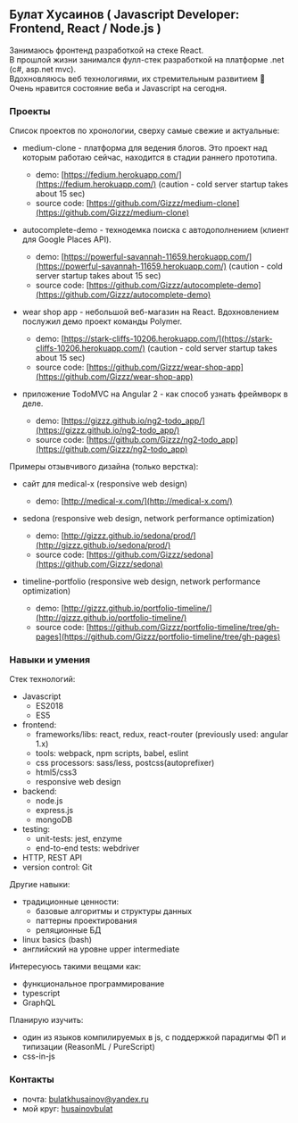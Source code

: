 ## Булат Хусаинов ( Javascript Developer: Frontend, React / Node.js )
Занимаюсь фронтенд разработкой на стеке React.  
В прошлой жизни занимался фулл-стек разработкой на платформе .net (c#, asp.net mvc).  
Вдохновляюсь веб технологиями, их стремительным развитием 🚀  
Очень нравится состояние веба и Javascript на сегодня.  

### Проекты
Список проектов по хронологии, сверху самые свежие и актуальные:  

- medium-clone - платформа для ведения блогов. Это проект над которым работаю сейчас, находится в стадии раннего прототипа.
	- demo:        [https://fedium.herokuapp.com/](https://fedium.herokuapp.com/) (caution - cold server startup takes about 15 sec)
	- source code: [https://github.com/Gizzz/medium-clone](https://github.com/Gizzz/medium-clone)  
- autocomplete-demo - технодемка поиска с автодополнением (клиент для Google Places API). 
	- demo:        [https://powerful-savannah-11659.herokuapp.com/](https://powerful-savannah-11659.herokuapp.com/) (caution - cold server startup takes about 15 sec)
	- source code: [https://github.com/Gizzz/autocomplete-demo](https://github.com/Gizzz/autocomplete-demo)  
- wear shop app - небольшой веб-магазин на React. Вдохновлением послужил демо проект команды Polymer.  
	- demo:        [https://stark-cliffs-10206.herokuapp.com/](https://stark-cliffs-10206.herokuapp.com/) (caution - cold server startup takes about 15 sec)
	- source code: [https://github.com/Gizzz/wear-shop-app](https://github.com/Gizzz/wear-shop-app)  
	
- приложение TodoMVC на Angular 2 - как способ узнать фреймворк в деле.  	
	- demo:        [https://gizzz.github.io/ng2-todo_app/](https://gizzz.github.io/ng2-todo_app/)  
	- source code: [https://github.com/Gizzz/ng2-todo_app](https://github.com/Gizzz/ng2-todo_app)  

Примеры отзывчивого дизайна (только верстка):  

- сайт для medical-x (responsive web design)
	- demo:        [http://medical-x.com/](http://medical-x.com/)

- sedona (responsive web design, network performance optimization)  
	- demo:        [http://gizzz.github.io/sedona/prod/](http://gizzz.github.io/sedona/prod/)  
	- source code: [https://github.com/Gizzz/sedona](https://github.com/Gizzz/sedona)  

- timeline-portfolio (responsive web design, network performance optimization)  
	- demo:        [http://gizzz.github.io/portfolio-timeline/](http://gizzz.github.io/portfolio-timeline/)  
	- source code: [https://github.com/Gizzz/portfolio-timeline/tree/gh-pages](https://github.com/Gizzz/portfolio-timeline/tree/gh-pages)  
    
### Навыки и умения
Стек технологий:
- Javascript  
	- ES2018
	- ES5    
- frontend: 
    - frameworks/libs: react, redux, react-router (previously used: angular 1.x)
    - tools: webpack, npm scripts, babel, eslint
    - css processors: sass/less, postcss(autoprefixer)
    - html5/css3
    - responsive web design    
- backend:
    - node.js
    - express.js
    - mongoDB
- testing:  
	- unit-tests: jest, enzyme  
	- end-to-end tests: webdriver  
- HTTP, REST API
- version control: Git

Другие навыки:
- традиционные ценности:
	- базовые алгоритмы и структуры данных
	- паттерны проектирования
	- реляционные БД
- linux basics (bash)
- английский на уровне upper intermediate

Интересуюсь такими вещами как:
- функциональное программирование
- typescript
- GraphQL

Планирую изучить:
- один из языков компилируемых в js, с поддержкой парадигмы ФП и типизации (ReasonML / PureScript)
- css-in-js

### Контакты
- почта:    [bulatkhusainov@yandex.ru](mailto:bulatkhusainov@yandex.ru)  
- мой круг: [husainovbulat](https://moikrug.ru/husainovbulat)  
